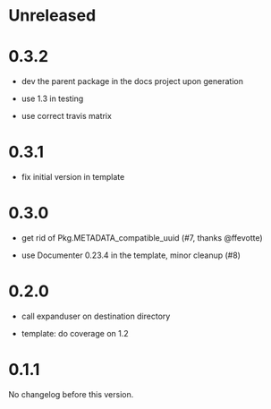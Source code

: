 # Unreleased

# 0.3.2

- dev the parent package in the docs project upon generation

- use 1.3 in testing

- use correct travis matrix

# 0.3.1

- fix initial version in template

# 0.3.0

- get rid of Pkg.METADATA_compatible_uuid (#7, thanks @ffevotte)

- use Documenter 0.23.4 in the template, minor cleanup (#8)

# 0.2.0

- call expanduser on destination directory

- template: do coverage on 1.2

# 0.1.1

No changelog before this version.
